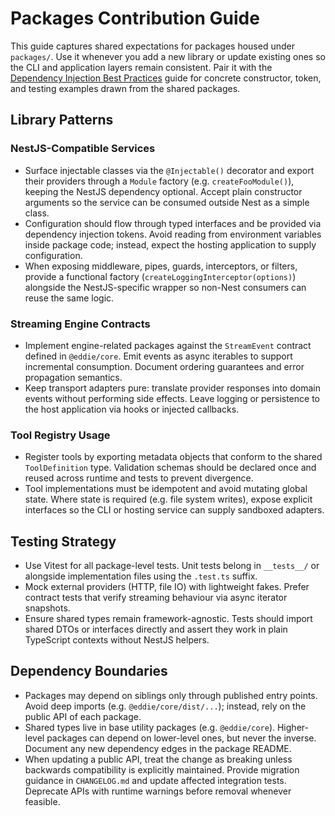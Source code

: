 # Packages Contribution Guide

This guide captures shared expectations for packages housed under `packages/`.
Use it whenever you add a new library or update existing ones so the CLI and
application layers remain consistent. Pair it with the
[Dependency Injection Best Practices](../docs/di-best-practices.md) guide for
concrete constructor, token, and testing examples drawn from the shared
packages.

## Library Patterns

### NestJS-Compatible Services
- Surface injectable classes via the `@Injectable()` decorator and export their
  providers through a `Module` factory (e.g. `createFooModule()`), keeping the
  NestJS dependency optional. Accept plain constructor arguments so the service
  can be consumed outside Nest as a simple class.
- Configuration should flow through typed interfaces and be provided via
  dependency injection tokens. Avoid reading from environment variables inside
  package code; instead, expect the hosting application to supply configuration.
- When exposing middleware, pipes, guards, interceptors, or filters, provide a
  functional factory (`createLoggingInterceptor(options)`) alongside the
  NestJS-specific wrapper so non-Nest consumers can reuse the same logic.

### Streaming Engine Contracts
- Implement engine-related packages against the `StreamEvent` contract defined
  in `@eddie/core`. Emit events as async iterables to support incremental
  consumption. Document ordering guarantees and error propagation semantics.
- Keep transport adapters pure: translate provider responses into domain events
  without performing side effects. Leave logging or persistence to the host
  application via hooks or injected callbacks.

### Tool Registry Usage
- Register tools by exporting metadata objects that conform to the shared
  `ToolDefinition` type. Validation schemas should be declared once and reused
  across runtime and tests to prevent divergence.
- Tool implementations must be idempotent and avoid mutating global state.
  Where state is required (e.g. file system writes), expose explicit interfaces
  so the CLI or hosting service can supply sandboxed adapters.

## Testing Strategy
- Use Vitest for all package-level tests. Unit tests belong in `__tests__/` or
  alongside implementation files using the `.test.ts` suffix.
- Mock external providers (HTTP, file IO) with lightweight fakes. Prefer
  contract tests that verify streaming behaviour via async iterator snapshots.
- Ensure shared types remain framework-agnostic. Tests should import shared
  DTOs or interfaces directly and assert they work in plain TypeScript contexts
  without NestJS helpers.

## Dependency Boundaries
- Packages may depend on siblings only through published entry points. Avoid
  deep imports (e.g. `@eddie/core/dist/...`); instead, rely on the public API of
  each package.
- Shared types live in base utility packages (e.g. `@eddie/core`). Higher-level
  packages can depend on lower-level ones, but never the inverse. Document any
  new dependency edges in the package README.
- When updating a public API, treat the change as breaking unless backwards
  compatibility is explicitly maintained. Provide migration guidance in
  `CHANGELOG.md` and update affected integration tests. Deprecate APIs with
  runtime warnings before removal whenever feasible.
